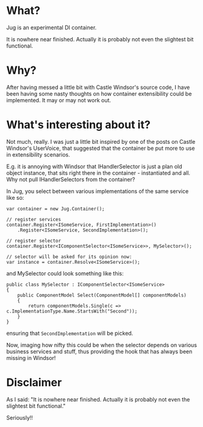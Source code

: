 What?
====

Jug is an experimental DI container.

It is nowhere near finished. Actually it is probably not even the slightest bit functional.

Why?
====

After having messed a little bit with Castle Windsor's source code, I have been having some nasty thoughts on how container extensibility could be implemented. It may or may not work out.

What's interesting about it?
====

Not much, really. I was just a little bit inspired by one of the posts on Castle Windsor's UserVoice, that suggested that the container be put more to use in extensibility scenarios.

E.g. it is annoying with Windsor that IHandlerSelector is just a plan old object instance, that sits right there in the container - instantiated and all. Why not pull IHandlerSelectors from the container?

In Jug, you select between various implementations of the same service like so:

	var container = new Jug.Container();
	
	// register services
	container.Register<ISomeService, FirstImplementation>()
		.Register<ISomeService, SecondImplementation>();

	// register selector
	container.Register<IComponentSelector<ISomeService>>, MySelector>();

	// selector will be asked for its opinion now:
	var instance = container.Resolve<ISomeService>();

and MySelector could look something like this:

	public class MySelector : IComponentSelector<ISomeService>
	{
		public ComponentModel Select(ComponentModel[] componentModels)
		{
			return componentModels.Single(c => c.ImplementationType.Name.StartsWith("Second"));
		}
	}

ensuring that `SecondImplementation` will be picked.

Now, imaging how nifty this could be when the selector depends on various business services and stuff, thus providing the hook that has always been missing in Windsor!

Disclaimer
====

As I said: "It is nowhere near finished. Actually it is probably not even the slightest bit functional."

Seriously!!